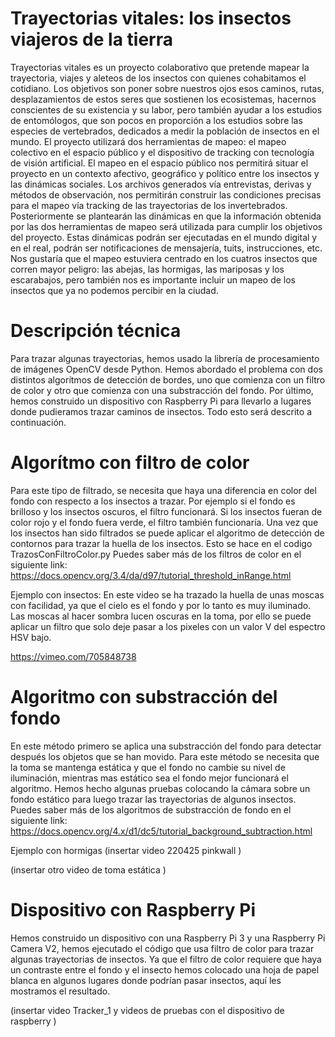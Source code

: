 # Trayectorias vitales: los insectos viajeros de la tierra
Trayectorias vitales es un proyecto colaborativo que pretende mapear la trayectoria, viajes y aleteos de los insectos con quienes cohabitamos el cotidiano. Los objetivos son poner sobre nuestros ojos esos caminos, rutas, desplazamientos de estos seres que sostienen los ecosistemas, hacernos conscientes de su existencia y su labor, pero también ayudar a los estudios de entomólogos, que son pocos en proporción a los estudios sobre las especies de vertebrados, dedicados a medir la población de insectos en el mundo. 
El proyecto utilizará dos herramientas de mapeo: el mapeo colectivo en el espacio público y el dispositivo de tracking con tecnología de visión artificial. El mapeo en el espacio público nos permitirá situar el proyecto en un contexto afectivo, geográfico y político entre los insectos y las dinámicas sociales. Los archivos generados vía entrevistas, derivas y métodos de observación, nos permitirán construir las condiciones precisas para el mapeo vía tracking de las trayectorias de los invertebrados. Posteriormente se plantearán las dinámicas en que la información obtenida por las dos herramientas de mapeo será utilizada para cumplir los objetivos del proyecto. Estas dinámicas podrán ser ejecutadas en el mundo digital y en el real, podrán ser notificaciones de mensajería, tuits, instrucciones, etc.  
Nos gustaría que el mapeo estuviera centrado en los cuatros insectos que corren mayor peligro: las abejas, las hormigas, las mariposas y los escarabajos, pero también nos es importante incluir un mapeo de los insectos que ya no podemos percibir en la ciudad.  

# Descripción técnica

Para trazar algunas trayectorias, hemos usado la librería de procesamiento de imágenes OpenCV desde Python. Hemos abordado el problema con dos distintos algorítmos de detección de bordes, uno que comienza con un filtro de color y otro que comienza con una substracción del fondo. Por último, hemos construido un dispositivo con Raspberry Pi para llevarlo a lugares donde pudieramos trazar caminos de insectos. Todo esto será descrito a continuación.

# Algorítmo con filtro de color
Para este tipo de filtrado, se necesita que haya una diferencia en color del fondo con respecto a los insectos a trazar. Por ejemplo si el fondo es brilloso y los insectos oscuros, el filtro funcionará. Si los insectos fueran de color rojo y el fondo fuera verde, el filtro también funcionaría. Una vez que los insectos han sido filtrados se puede aplicar el algoritmo de detección de contornos para trazar la huella de los insectos. Esto se hace en el codigo TrazosConFiltroColor.py
Puedes saber más de los filtros de color en el siguiente link: https://docs.opencv.org/3.4/da/d97/tutorial_threshold_inRange.html

Ejemplo con insectos:
En este video se ha trazado la huella de unas moscas con facilidad, ya que el cielo es el fondo y por lo tanto es muy iluminado. Las moscas al hacer sombra lucen oscuras en la toma, por ello se puede aplicar un filtro que solo deje pasar a los pixeles con un valor V del espectro HSV bajo.

https://vimeo.com/705848738



# Algoritmo con substracción del fondo

En este método primero se aplica una substracción del fondo para detectar después los objetos que se han movido. Para este método se necesita que la toma se mantenga estática y que el fondo no cambie su nivel de iluminación, mientras mas estático sea el fondo mejor funcionará el algoritmo. Hemos hecho algunas pruebas colocando la cámara sobre un fondo estático para luego trazar las trayectorias de algunos insectos.
Puedes saber más de los algoritmos de substracción de fondo en el siguiente link: https://docs.opencv.org/4.x/d1/dc5/tutorial_background_subtraction.html

Ejemplo con hormigas 
(insertar video 220425 pinkwall )

(insertar otro video de toma estática )

# Dispositivo con Raspberry Pi

Hemos construido un dispositivo con una Raspberry Pi 3 y una Raspberry Pi Camera V2, hemos ejecutado el código que usa filtro de color para trazar algunas trayectorias de insectos. Ya que el filtro de color requiere que haya un contraste entre el fondo y el insecto hemos colocado una hoja de papel blanca en algunos lugares donde podrían pasar insectos, aquí les mostramos el resultado.

(insertar video Tracker_1 y videos de pruebas con el dispositivo de raspberry )



